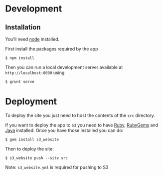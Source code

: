 # Development

## Installation

You'll need [node](https://nodejs.org/en/) installed.

First install the packages required by the app

```
$ npm install
```

Then you can run a local development server available at `http://localhost:8000` using

```
$ grunt serve
```

# Deployment

To deploy the site you just need to host the contents of the `src` directory.

If you want to deploy the app to `S3` you need to have [Ruby](https://www.ruby-lang.org/en/), [RubyGems](https://rubygems.org/) and [Java](https://www.java.com/en/) installed. Once you have those installed you can do:

```
$ gem install s3_website
```

Then to deploy the site:

```
$ s3_website push --site src
```

Note: `s3_website.yml` is required for pushing to S3
